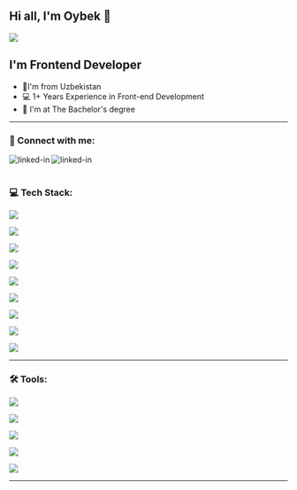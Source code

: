 
## Hi all, I'm Oybek  👋  
![](https://komarev.com/ghpvc/?username=oybekdev1998)

## I'm Frontend Developer

* 📍I'm from Uzbekistan
* 💻 1+ Years Experience in Front-end Development
* 📙 I'm at The Bachelor's degree
___

### 🤝 Connect with me:

[<img align="left" alt="linked-in" src="https://camo.githubusercontent.com/a493f6833f99fb3c85788d6d9305e6b7a42b838e5ee5d138fd9a8214a7e77472/68747470733a2f2f696d672e736869656c64732e696f2f62616467652f6c696e6b6564696e2d2532333030373742352e7376673f267374796c653d666f722d7468652d6261646765266c6f676f3d6c696e6b6564696e266c6f676f436f6c6f723d7768697465" data-canonical-src="https://img.shields.io/badge/linkedin-%230077B5.svg?&amp;style=for-the-badge&amp;logo=linkedin&amp;logoColor=white" style="max-width: 100%;">](https://www.linkedin.com/in/oybek-shamuratov-47bb66221/)

[<img align="left" alt="linked-in" src="https://camo.githubusercontent.com/0ea1367897b9ee948089a0db824d57a30ce8a5413b59f80d2062b7efcd39ceb3/68747470733a2f2f696d672e736869656c64732e696f2f62616467652f74656c656772616d2d2532333030373742352e7376673f267374796c653d666f722d7468652d6261646765266c6f676f3d74656c656772616d266c6f676f436f6c6f723d7768697465" data-canonical-src="https://img.shields.io/badge/telegram-%230077B5.svg?&amp;style=for-the-badge&amp;logo=telegram&amp;logoColor=white" style="max-width: 100%;">](https://t.me/nightvolk)

<br/>
<br/>

### 💻 Tech Stack:
![](https://camo.githubusercontent.com/fff2f18c990d0a0f8c854f1e83e4fabcff73f46999a405e4c5dee0b8d12cd1b5/68747470733a2f2f696d672e736869656c64732e696f2f62616467652f72656163742d3631444146422e7376673f267374796c653d666f722d7468652d6261646765266c6f676f3d7265616374266c6f676f436f6c6f723d666666)

![](https://camo.githubusercontent.com/9bb2580411576db130fee2e51a0d2f6187563d00eff4ff80b5aba8b97de5fbd2/68747470733a2f2f696d672e736869656c64732e696f2f62616467652f72656475782d3736344142432e7376673f267374796c653d666f722d7468652d6261646765266c6f676f3d7265647578266c6f676f436f6c6f723d666666)

![](https://camo.githubusercontent.com/9ed1f93fb10f5e3198f9730f6db58b7c8270e0034fde84d6737e69d6924eb070/68747470733a2f2f696d672e736869656c64732e696f2f62616467652f726564757820736167612d3933393339332e7376673f267374796c653d666f722d7468652d6261646765266c6f676f3d72656475782d73616761266c6f676f436f6c6f723d666666)

![](https://camo.githubusercontent.com/2ed728c15b1a0c2850c3073d4a8ef22f5b4746aef8aab60d8ae8ec0305546982/68747470733a2f2f696d672e736869656c64732e696f2f62616467652f747970657363726970742d3030374143432e7376673f267374796c653d666f722d7468652d6261646765266c6f676f3d74797065736372697074266c6f676f436f6c6f723d666666)

![](https://camo.githubusercontent.com/b01b4e89c3944db941668d6baf68aab458a57bdacaf8cdfafb3f166ed1987e95/68747470733a2f2f696d672e736869656c64732e696f2f62616467652f68746d6c2d4533344632362e7376673f267374796c653d666f722d7468652d6261646765266c6f676f3d68746d6c35266c6f676f436f6c6f723d666666)

![](https://camo.githubusercontent.com/74e6ff495ccdbb5e42f7e5b030c0afbbbcbdbd17952c80d058ef30b8ac73f468/68747470733a2f2f696d672e736869656c64732e696f2f62616467652f6373732d3135373242362e7376673f267374796c653d666f722d7468652d6261646765266c6f676f3d63737333266c6f676f436f6c6f723d666666)

![](https://camo.githubusercontent.com/aecc12e348cda10443c4ba3713175c21c25c7880d3de0f1b686f74891a7b53c5/68747470733a2f2f696d672e736869656c64732e696f2f62616467652f736173732d4346363439412e7376673f267374796c653d666f722d7468652d6261646765266c6f676f3d73617373266c6f676f436f6c6f723d666666)

![](https://camo.githubusercontent.com/94c215d7f2c57e13c70c13b55ce983dc9e241e6fe0a53348e9f07a8d124bbbb1/68747470733a2f2f696d672e736869656c64732e696f2f62616467652f6a6176617363726970742d4637444631452e7376673f267374796c653d666f722d7468652d6261646765266c6f676f3d6a617661736372697074266c6f676f436f6c6f723d666666)

![](https://camo.githubusercontent.com/6492cf470515c2bbc1de05a4a01df5ab7861a5b7985f509d4450ce164858120f/68747470733a2f2f696d672e736869656c64732e696f2f62616467652f626f6f7473747261702d3736313046372e7376673f267374796c653d666f722d7468652d6261646765266c6f676f3d626f6f747374726170266c6f676f436f6c6f723d666666)
___

### 🛠 Tools:
![](https://camo.githubusercontent.com/da8c0ced2086a91061c20c127d023fc8bd2d9352a2da4cf44658bde05dea0c8c/68747470733a2f2f696d672e736869656c64732e696f2f62616467652f6769742d4630353033332e7376673f267374796c653d666f722d7468652d6261646765266c6f676f3d676974266c6f676f436f6c6f723d666666)

![](https://camo.githubusercontent.com/b00dbca05937d3de2f9e39567dd955faedd9be2ed6941d610a8fbb4f4f4a76f0/68747470733a2f2f696d672e736869656c64732e696f2f62616467652f6769746875622d3030302e7376673f267374796c653d666f722d7468652d6261646765266c6f676f3d676974687562266c6f676f436f6c6f723d666666)

![](https://camo.githubusercontent.com/47f12d3174eec183cd53873bab90d762380783c0459288bbdc77d52c6cb3cbda/68747470733a2f2f696d672e736869656c64732e696f2f62616467652f6769746c61622d3338304437352e7376673f267374796c653d666f722d7468652d6261646765266c6f676f3d6769746c6162266c6f676f436f6c6f723d666666)

![](https://camo.githubusercontent.com/a535468c6d449b5c89ff6a05c5934f23ac753d2401dd0f7a59ff82a2f4da449a/68747470733a2f2f696d672e736869656c64732e696f2f62616467652f70686f746f73686f702d3331413846462e7376673f267374796c653d666f722d7468652d6261646765266c6f676f3d61646f62652d70686f746f73686f70266c6f676f436f6c6f723d666666)

![](https://camo.githubusercontent.com/bf0761c1a1506ba87858ea271ea71b8c46a60f95301a9684a5562f4a2ae126b1/68747470733a2f2f696d672e736869656c64732e696f2f62616467652f767320636f64652d3030374143432e7376673f267374796c653d666f722d7468652d6261646765266c6f676f3d76697375616c2d73747564696f2d636f6465266c6f676f436f6c6f723d666666)

---
